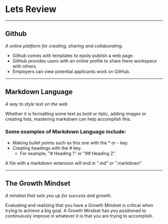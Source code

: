 # Lets Review 
___
## Github
*A online platform for creating, sharing and collaborating.*

- Github comes with templates to easily publish a web page. 
- GitHub provides users with an online profile to share there workspace with others.
- Employers can view potential applicants work on GitHub.
___

## Markdown Language
*A way to style text on the web*

Whether it is formatting some text as bold or italic, adding images or creating lists, mastering markdown can help accomplish this. 

### Some examples of Markdown Language include:
* Making bullet points such as this one with the * or - key.
* Creating headings with the # key.
  * For example, "# Heading 1" or "## Heading 2".

A file with a markdown extension will end in ".md" or ".markdown"
___
## The Growth Mindset
*A mindset that sets you up for success and growth.*

Evaluating and realizing that you have a Growth Mindset is critical when trying to achieve a big goal. A Growth Mindset has you positioned to continuously improve in whatever it is that you are trying to accomplish. 
  
